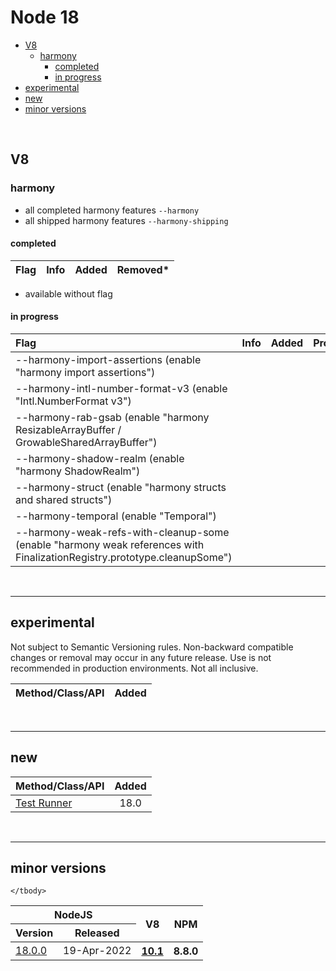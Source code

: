 # Node 18


- [V8](#v8)
  - [harmony](#harmony)
    - [completed](#completed)
    - [in progress](#in-progress)
- [experimental](#experimental)
- [new](#new)
- [minor versions](#minor-versions)

<br>

## V8

### harmony

- all completed harmony features `--harmony`
- all shipped harmony features `--harmony-shipping`


#### completed

| Flag | Info | Added | Removed* |
| :--- | :--- | :---: | :------- |


* available without flag


#### in progress

| Flag                                                                                                                     | Info | Added | Promoted |
| :----------------------------------------------------------------------------------------------------------------------- | :--- | :---: | :------- |
| --harmony-import-assertions (enable "harmony import assertions")                                                         |
| --harmony-intl-number-format-v3 (enable "Intl.NumberFormat v3")                                                          |
| --harmony-rab-gsab (enable "harmony ResizableArrayBuffer / GrowableSharedArrayBuffer")                                   |
| --harmony-shadow-realm (enable "harmony ShadowRealm")                                                                    |
| --harmony-struct (enable "harmony structs and shared structs")                                                           |
| --harmony-temporal (enable "Temporal")                                                                                   |
| --harmony-weak-refs-with-cleanup-some (enable "harmony weak references with FinalizationRegistry.prototype.cleanupSome") |


<br><hr>

## experimental

Not subject to Semantic Versioning rules. Non-backward compatible changes or removal may occur in any future release. Use is not recommended in production environments. Not all inclusive.

| Method/Class/API | Added |
| :--------------- | :---: |



<br><hr>

## new

| Method/Class/API                                                       | Added |
| :--------------------------------------------------------------------- | :---: |
| [Test Runner](https://nodejs.org/dist/latest-v18.x/docs/api/test.html) | 18.0  |



<br><hr>

## minor versions

<table>
    <thead>
        <tr>
            <th colspan="2">NodeJS</th>
            <th rowspan="2" style="text-align: center">V8</th>
            <th rowspan="2">NPM</th>
        </tr>
        <tr>
            <th>Version</th>
            <th>Released</th>
        </tr>
    </thead>
    <tbody>
        <tr>
            <td>
                <a href="https://github.com/nodejs/node/releases/tag/v18.0.0">18.0.0</a>
            </td>
            <td>19-Apr-2022</td>
            <th rowspan="1">
                <a href="https://github.com/begin-again/nodejs-releases/blob/main/v8-releases/releases.md#101">10.1</a>
            </th>
            <th>8.8.0</th>
        </tr>

    </tbody>
</table>

